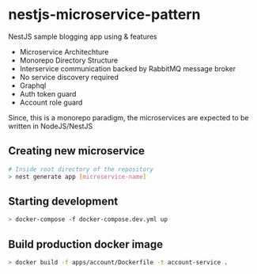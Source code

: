 # nestjs-microservice-pattern

NestJS sample blogging app using & features

- Microservice Architechture
- Monorepo Directory Structure
- Interservice communication backed by RabbitMQ message broker
- No service discovery required
- Graphql
- Auth token guard
- Account role guard

Since, this is a monorepo paradigm, the microservices are expected to be written in NodeJS/NestJS

## Creating new microservice

```sh
# Inside root directory of the repository
> nest generate app [microservice-name]
```

## Starting development

```sh
> docker-compose -f docker-compose.dev.yml up
```

## Build production docker image

```sh
> docker build -f apps/account/Dockerfile -t account-service .
```
